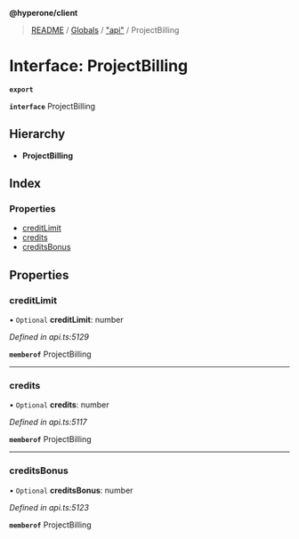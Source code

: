 **@hyperone/client**

> [README](../README.md) / [Globals](../globals.md) / ["api"](../modules/_api_.md) / ProjectBilling

# Interface: ProjectBilling

**`export`** 

**`interface`** ProjectBilling

## Hierarchy

* **ProjectBilling**

## Index

### Properties

* [creditLimit](_api_.projectbilling.md#creditlimit)
* [credits](_api_.projectbilling.md#credits)
* [creditsBonus](_api_.projectbilling.md#creditsbonus)

## Properties

### creditLimit

• `Optional` **creditLimit**: number

*Defined in api.ts:5129*

**`memberof`** ProjectBilling

___

### credits

• `Optional` **credits**: number

*Defined in api.ts:5117*

**`memberof`** ProjectBilling

___

### creditsBonus

• `Optional` **creditsBonus**: number

*Defined in api.ts:5123*

**`memberof`** ProjectBilling

